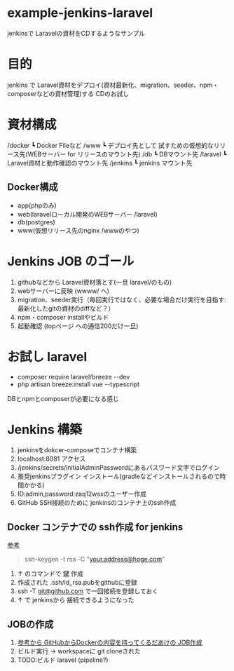 # example-jenkins-laravel
jenkinsで Laravelの資材をCDするようなサンプル

# 目的
jenkins で Laravel資材をデプロイ(資材最新化、migration、seeder、npm・composerなどの資材管理)する CDのお試し

# 資材構成
/docker
    ┗ Docker Fileなど
/www
    ┗ デプロイ先として 試すための仮想的なリリース先(WEBサーバー for リリースのマウント先)
/db
    ┗ DBマウント先
/laravel
    ┗ Laravel資材と動作確認のマウント先
/jenkins
    ┗ jenkins マウント先
## Docker構成

- app(phpのみ)
- web(laravelローカル開発のWEBサーバー /laravel)
- db(postgres)
- www(仮想リリース先のnginx /wwwのやつ)

# Jenkins JOB のゴール

1. githubなどから Laravel資材落とす(一旦 laravel/のもの)
1. webサーバーに反映 (wwww/ へ)
1. migration、seeder実行（毎回実行ではなく、必要な場合だけ実行を目指す:最新化したgitの資材のdiffなど？）
1. npm・composer installやビルド
1. 起動確認 (topページ への通信200だけ一旦)

# お試し laravel

- composer require laravel/breeze --dev
- php artisan breeze:install vue --typescript

DBとnpmとcomposerが必要になる感じ

# Jenkins 構築

1. jenkinsをdokcer-composeでコンテナ構築
1. localhost:8081 アクセス 
1. /jenkins/secrets/initialAdminPasswordにあるパスワード文字でログイン
1. 推奨jenkinsプラグイン インストール(gradleなどインストールされるので時間かかる)
1. ID:admin,password:zaq12wsxのユーザー作成
1. GitHub SSH接続のために jenkinsのコンテナ上のssh作成

## Docker コンテナでの ssh作成 for jenkins
[参考](https://takerpg.hatenablog.jp/entry/20140914/1410692046)

> ssh-keygen -t rsa -C "your.address@hoge.com"

1. ↑ のコマンドで 鍵 作成
1. 作成された .ssh/id_rsa.pubをgithubに登録
1. ssh -T git@github.com で一回接続を登録しておく
1. ↑ で jenkinsから 接続できるようになった


## JOBの作成

1. [参考から GitHubからDockerの内容を持ってくるだあけの JOB作成](https://blog.e2info.co.jp/2017/05/10/laravel_and_jenkins/)
1. ビルド実行 → workspaceに git cloneされた
1. TODO:ビルド laravel (pipeline?)
